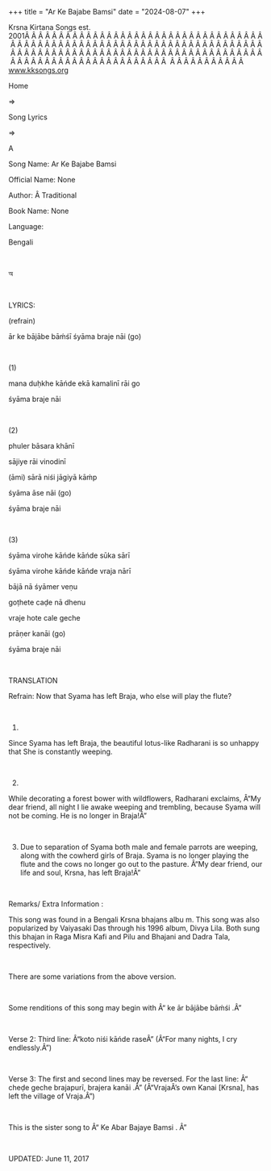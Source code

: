 +++ 
title = "Ar Ke Bajabe Bamsi"
date = "2024-08-07"
+++

Krsna Kirtana Songs est. 2001Â Â Â Â Â Â Â Â Â Â Â Â Â Â Â Â Â Â Â Â Â Â Â Â Â Â Â Â Â Â Â Â Â Â Â Â Â Â Â Â Â Â Â Â Â Â Â Â Â Â Â Â Â Â Â Â Â Â Â Â Â Â Â Â Â Â Â Â Â Â Â Â Â Â Â Â Â Â Â Â Â Â Â Â Â Â Â Â Â Â Â Â Â Â Â Â Â Â Â Â Â Â Â Â Â Â Â Â Â Â Â Â Â Â Â Â Â Â Â Â Â Â Â Â Â Â Â Â Â Â Â Â  Â Â Â Â Â Â Â Â Â Â Â  
www.kksongs.org








Home
 
⇒
 
Song Lyrics
 
⇒
 
A


Song
Name: Ar Ke Bajabe Bamsi


Official
Name: None


Author:
Â Traditional


Book
Name: None


Language:

Bengali


 








অ








 


LYRICS:


(refrain)


ār
ke bājābe bāḿśī śyāma braje nāi
(go)


 


(1)


mana
duḥkhe kāńde ekā kamalinī rāi go


śyāma
braje nāi


 


(2)


phuler
bāsara khānī


sājiye
rāi vinodinī


(āmi)
sārā niśi jāgiyā kāḿp


śyāma
āse nāi (go)


śyāma
braje nāi


 


(3)


śyāma
virohe kāńde kāńde sūka sārī


śyāma
virohe kāńde kāńde vraja nārī


bājā
nā śyāmer veṇu


goṭhete
caḍe nā dhenu


vraje
hote cale geche


prāṇer
kanāi (go)


śyāma
braje nāi


 


TRANSLATION


Refrain:
Now that Syama has left Braja, who else will play the flute?


 


1)
Since Syama has left Braja, the beautiful lotus-like Radharani is so unhappy
that She is constantly weeping.


 


2)
While decorating a forest bower with wildflowers, Radharani exclaims, Â“My dear
friend, all night I lie awake weeping and trembling, because Syama will not be
coming. He is no longer in Braja!Â”


 


3) Due
to separation of Syama both male and female parrots are weeping, along with the
cowherd girls of Braja. Syama is no longer playing the flute and the cows no
longer go out to the pasture. Â“My dear friend, our life and soul, Krsna, has
left Braja!Â”


 


Remarks/ Extra Information
: 


This
song was found in a Bengali Krsna bhajans albu
m. This song was also popularized by Vaiyasaki Das
through his 1996 album, Divya Lila. Both sung this bhajan in Raga Misra Kafi
and Pilu and Bhajani and Dadra Tala, respectively.


 


There
are some variations from the above version.


 


Some
renditions of this song may begin with Â“
ke ār bājābe
bāḿśi
.Â”



 


Verse 2:
Third line: Â“koto niśi kāńde raseÂ” (Â“For many nights, I cry endlessly.Â”)


 


Verse 3:
The first and second lines may be reversed. For the last line: Â“
cheḍe geche
brajapurī, brajera kanāi
.Â”
(Â“VrajaÂ’s own Kanai [Krsna], has left the village of Vraja.Â”)


 


This
is the sister song to Â“
Ke Abar
Bajaye Bamsi
.
Â”


 


UPDATED:
 June 11, 2017